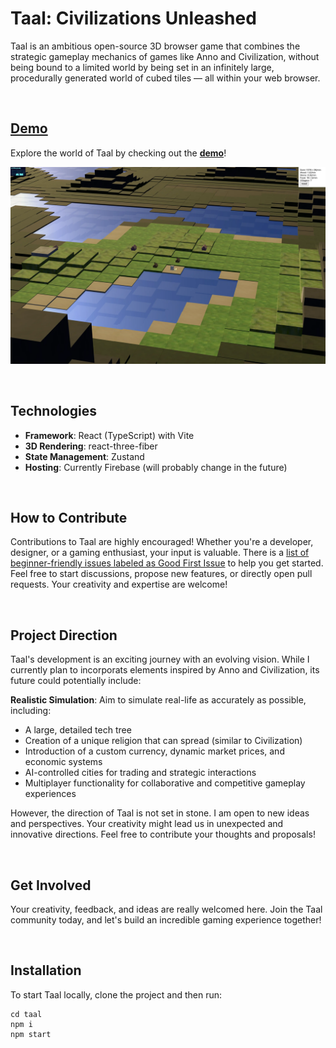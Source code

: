 # Taal: Civilizations Unleashed

Taal is an ambitious open-source 3D browser game that combines the strategic gameplay mechanics of games like Anno and Civilization, without being bound to a limited world by being set in an infinitely large, procedurally generated world of cubed tiles — all within your web browser.

<br/>

## [Demo](taal.web.app)

Explore the world of Taal by checking out the [**demo**](taal.web.app)!

![Screenshot of Taal](/public/screenshots/Taal_screenshot_1.webp)

<br />

## Technologies

- **Framework**: React (TypeScript) with Vite
- **3D Rendering**: react-three-fiber
- **State Management**: Zustand
- **Hosting**: Currently Firebase (will probably change in the future)

<br />

## How to Contribute

Contributions to Taal are highly encouraged! Whether you're a developer, designer, or a gaming enthusiast, your input is valuable. There is a [list of beginner-friendly issues labeled as Good First Issue](https://github.com/Resaki1/taal/contribute) to help you get started. Feel free to start discussions, propose new features, or directly open pull requests. Your creativity and expertise are welcome!

<br/>

## Project Direction

Taal's development is an exciting journey with an evolving vision. While I currently plan to incorporats elements inspired by Anno and Civilization, its future could potentially include:

**Realistic Simulation**: Aim to simulate real-life as accurately as possible, including:

- A large, detailed tech tree
- Creation of a unique religion that can spread (similar to Civilization)
- Introduction of a custom currency, dynamic market prices, and economic systems
- AI-controlled cities for trading and strategic interactions
- Multiplayer functionality for collaborative and competitive gameplay experiences

However, the direction of Taal is not set in stone. I am open to new ideas and perspectives. Your creativity might lead us in unexpected and innovative directions. Feel free to contribute your thoughts and proposals!

<br />

## Get Involved

Your creativity, feedback, and ideas are really welcomed here. Join the Taal community today, and let's build an incredible gaming experience together!

<br />

## Installation

To start Taal locally, clone the project and then run:

    cd taal
    npm i
    npm start
